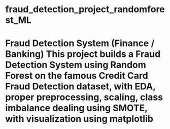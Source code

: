 # fraud_detection_project_randomforest_ML
# Fraud Detection System (Finance / Banking)  This project builds a Fraud Detection System using Random Forest on the famous Credit Card Fraud Detection dataset, with EDA, proper preprocessing, scaling, class imbalance dealing using SMOTE, with visualization using matplotlib
